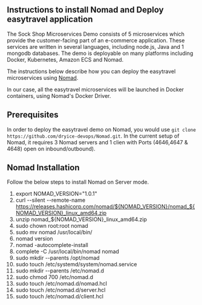 ## Instructions to install Nomad and Deploy easytravel application
The Sock Shop Microservices Demo consists of 5 microservices which provide the customer-facing part of an e-commerce application. These services are written in several languages, including node.js, Java and 1 mongodb databases. The demo is deployable on many platforms including Docker, Kubernetes, Amazon ECS and Nomad.

The instructions below describe how you can deploy the easytravel microservices using [Nomad](https://www.nomadproject.io/).

In our case, all the easytravel microservices will be launched in Docker containers, using Nomad's Docker Driver.  

## Prerequisites
In order to deploy the easytravel demo on Nomad, you would use `git clone https://github.com/dryice-devops/Nomad.git`. In the current setup of Nomad, it requires 3 Nomad servers and 1 clien with Ports (4646,4647 & 4648) open on inbound/outbound).

## Nomad Installation
Follow the below steps to install Nomad on Server mode.

1. export NOMAD_VERSION="1.0.1"
2. curl --silent --remote-name https://releases.hashicorp.com/nomad/${NOMAD_VERSION}/nomad_${NOMAD_VERSION}_linux_amd64.zip
3. unzip nomad_${NOMAD_VERSION}_linux_amd64.zip
4. sudo chown root:root nomad
5. sudo mv nomad /usr/local/bin/
6. nomad version
7. nomad -autocomplete-install
8. complete -C /usr/local/bin/nomad nomad
9. sudo mkdir --parents /opt/nomad
10. sudo touch /etc/systemd/system/nomad.service
11. sudo mkdir --parents /etc/nomad.d
12. sudo chmod 700 /etc/nomad.d
13. sudo touch /etc/nomad.d/nomad.hcl
14. sudo touch /etc/nomad.d/server.hcl
15. sudo touch /etc/nomad.d/client.hcl
